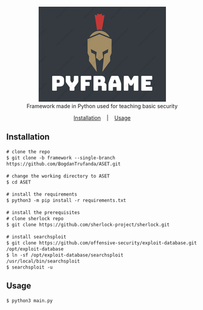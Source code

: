 <p align=center>

  <img src="logo.png"/>

  <br>
  <span> Framework made in Python used for teaching basic security</span>
  <br>

<p align="center">
  <a href="#installation">Installation</a>
  &nbsp;&nbsp;&nbsp;|&nbsp;&nbsp;&nbsp;
  <a href="#usage">Usage</a>
</p>


## Installation

```console
# clone the repo
$ git clone -b framework --single-branch https://github.com/BogdanTrufanda/ASET.git

# change the working directory to ASET
$ cd ASET

# install the requirements
$ python3 -m pip install -r requirements.txt

# install the prerequisites
# clone sherlock repo
$ git clone https://github.com/sherlock-project/sherlock.git

# install searchsploit
$ git clone https://github.com/offensive-security/exploit-database.git /opt/exploit-database
$ ln -sf /opt/exploit-database/searchsploit /usr/local/bin/searchsploit
$ searchsploit -u
```

## Usage

```console
$ python3 main.py
```







